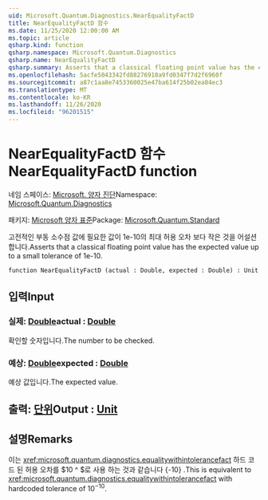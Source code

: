 ```yaml
---
uid: Microsoft.Quantum.Diagnostics.NearEqualityFactD
title: NearEqualityFactD 함수
ms.date: 11/25/2020 12:00:00 AM
ms.topic: article
qsharp.kind: function
qsharp.namespace: Microsoft.Quantum.Diagnostics
qsharp.name: NearEqualityFactD
qsharp.summary: Asserts that a classical floating point value has the expected value up to a small tolerance of 1e-10.
ms.openlocfilehash: 5acfe5043342fd88276910a9fd0347f7d2f6960f
ms.sourcegitcommit: a87c1aa8e7453360025e47ba614f25b02ea84ec3
ms.translationtype: MT
ms.contentlocale: ko-KR
ms.lasthandoff: 11/26/2020
ms.locfileid: "96201515"
---
```

# <a name="nearequalityfactd-function"></a><span data-ttu-id="2a745-102">NearEqualityFactD 함수</span><span class="sxs-lookup"><span data-stu-id="2a745-102">NearEqualityFactD function</span></span>

<span data-ttu-id="2a745-103">네임 스페이스: [Microsoft. 양자 진단](xref:Microsoft.Quantum.Diagnostics)</span><span class="sxs-lookup"><span data-stu-id="2a745-103">Namespace: [Microsoft.Quantum.Diagnostics](xref:Microsoft.Quantum.Diagnostics)</span></span>

<span data-ttu-id="2a745-104">패키지: [Microsoft 양자 표준](https://nuget.org/packages/Microsoft.Quantum.Standard)</span><span class="sxs-lookup"><span data-stu-id="2a745-104">Package: [Microsoft.Quantum.Standard](https://nuget.org/packages/Microsoft.Quantum.Standard)</span></span>


<span data-ttu-id="2a745-105">고전적인 부동 소수점 값에 필요한 값이 1e-10의 최대 허용 오차 보다 작은 것을 어설션 합니다.</span><span class="sxs-lookup"><span data-stu-id="2a745-105">Asserts that a classical floating point value has the expected value up to a small tolerance of 1e-10.</span></span>

```qsharp
function NearEqualityFactD (actual : Double, expected : Double) : Unit
```


## <a name="input"></a><span data-ttu-id="2a745-106">입력</span><span class="sxs-lookup"><span data-stu-id="2a745-106">Input</span></span>

### <a name="actual--double"></a><span data-ttu-id="2a745-107">실제: [Double](xref:microsoft.quantum.lang-ref.double)</span><span class="sxs-lookup"><span data-stu-id="2a745-107">actual : [Double](xref:microsoft.quantum.lang-ref.double)</span></span>

<span data-ttu-id="2a745-108">확인할 숫자입니다.</span><span class="sxs-lookup"><span data-stu-id="2a745-108">The number to be checked.</span></span>


### <a name="expected--double"></a><span data-ttu-id="2a745-109">예상: [Double](xref:microsoft.quantum.lang-ref.double)</span><span class="sxs-lookup"><span data-stu-id="2a745-109">expected : [Double](xref:microsoft.quantum.lang-ref.double)</span></span>

<span data-ttu-id="2a745-110">예상 값입니다.</span><span class="sxs-lookup"><span data-stu-id="2a745-110">The expected value.</span></span>



## <a name="output--unit"></a><span data-ttu-id="2a745-111">출력: [단위](xref:microsoft.quantum.lang-ref.unit)</span><span class="sxs-lookup"><span data-stu-id="2a745-111">Output : [Unit](xref:microsoft.quantum.lang-ref.unit)</span></span>



## <a name="remarks"></a><span data-ttu-id="2a745-112">설명</span><span class="sxs-lookup"><span data-stu-id="2a745-112">Remarks</span></span>

<span data-ttu-id="2a745-113">이는 <xref:microsoft.quantum.diagnostics.equalitywithintolerancefact> 하드 코드 된 허용 오차를 $10 ^ $로 사용 하는 것과 같습니다 {-10} .</span><span class="sxs-lookup"><span data-stu-id="2a745-113">This is equivalent to <xref:microsoft.quantum.diagnostics.equalitywithintolerancefact> with hardcoded tolerance of $10^{-10}$.</span></span>